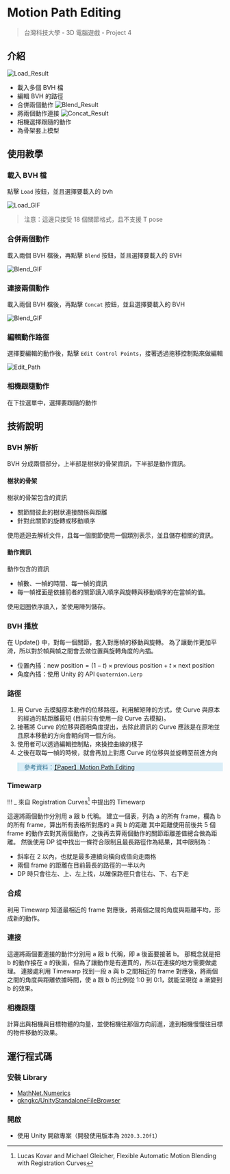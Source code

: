 # Motion Path Editing

> 台灣科技大學 - 3D 電腦遊戲 - Project 4

## 介紹

![Load_Result](document_data/Load_Result.gif)

* 載入多個 BVH 檔
* 編輯 BVH 的路徑
* 合併兩個動作
  ![Blend_Result](document_data/Blend_Result.gif)
* 將兩個動作連接
  ![Concat_Result](document_data/Concat_Result.gif)
* 相機選擇跟隨的動作
* 為骨架套上模型

## 使用教學

### 載入 BVH 檔

點擊 `Load` 按鈕，並且選擇要載入的 bvh

![Load_GIF](document_data/Load.gif)

> 注意：這邊只接受 18 個關節格式，且不支援 T pose

### 合併兩個動作

載入兩個 BVH 檔後，再點擊 `Blend` 按鈕，並且選擇要載入的 BVH

![Blend_GIF](document_data/Blend.gif)

### 連接兩個動作

載入兩個 BVH 檔後，再點擊 `Concat` 按鈕，並且選擇要載入的 BVH

![Blend_GIF](document_data/Concat.gif)

### 編輯動作路徑

選擇要編輯的動作後，點擊 `Edit Control Points`，接著透過拖移控制點來做編輯

![Edit_Path](document_data/Edit_Path.gif)

### 相機跟隨動作

在下拉選單中，選擇要跟隨的動作

## 技術說明

### BVH 解析

BVH 分成兩個部分，上半部是樹狀的骨架資訊，下半部是動作資訊。

#### 樹狀的骨架

樹狀的骨架包含的資訊

* 關節間彼此的樹狀連接關係與距離
* 針對此關節的旋轉或移動順序

使用遞迴去解析文件，且每一個關節使用一個類別表示，並且儲存相關的資訊。

#### 動作資訊

動作包含的資訊

* 幀數、一幀的時間、每一幀的資訊
* 每一幀裡面是依據前者的關節讀入順序與旋轉與移動順序的在當幀的值。

使用迴圈依序讀入，並使用陣列儲存。

### BVH 播放

在 Update() 中，對每一個關節，套入對應幀的移動與旋轉。
為了讓動作更加平滑，所以對於幀與幀之間會去做位置與旋轉角度的內插。

* 位置內插：$\text{new position} = (1 - t) \times \text{previous position} + t \times \text{next position}$
* 角度內插：使用 Unity 的 API `Quaternion.Lerp`

### 路徑

1. 用 Curve 去模擬原本動作的位移路徑，利用解矩陣的方式，使 Curve 與原本的經過的點距離最短 (目前只有使用一段 Curve 去模擬)。
2. 接著將 Curve 的位移與面相角度提出，去除此資訊的 Curve 應該是在原地並且原本移動的方向會朝向同一個方向。
3. 使用者可以透過編輯控制點，來操控曲線的樣子
4. 之後在取每一幀的時候，就會再加上對應 Curve 的位移與並旋轉至前進方向

<div class="info">

> 參考資料：[【Paper】Motion Path Editing](https://medium.com/maochinn/paper-motion-path-editing-c6779c24822b)

</div>

### Timewarp

!!! _ 來自 Registration Curves[^1] 中提出的 Timewarp

這邊將兩個動作分別用 a 跟 b 代稱。
建立一個表，列為 a 的所有 frame，欄為 b 的所有 frame，算出所有表格所對應的 a 與 b 的距離
其中距離使用前後共 5 個 frame 的動作去對其兩個動作，之後再去算兩個動作的關節距離差值總合做為距離。
然後使用 DP 從中找出一條符合限制且最長路徑作為結果，其中限制為：

* 斜率在 2 以內，也就是最多連續向橫向或值向走兩格
* 兩個 frame 的距離在目前最長的路徑的一半以內
* DP 時只會往左、上、左上找，以確保路徑只會往右、下、右下走

[^1]: Lucas Kovar and Michael Gleicher, Flexible Automatic Motion Blending with Registration Curves

### 合成

利用 Timewarp 知道最相近的 frame 對應後，將兩個之間的角度與距離平均，形成新的動作。

### 連接

這邊將兩個要連接的動作分別用 a 跟 b 代稱，即 a 後面要接著 b。
那概念就是把 b 的動作接在 a 的後面，但為了讓動作是有連貫的，所以在連接的地方需要做處理。
連接處利用 Timewarp 找到一段 a 與 b 之間相近的 frame 對應後，將兩個之間的角度與距離依據時間，使 a 跟 b 的比例從 1:0 到 0:1，就能呈現從 a 漸變到 b 的效果。

### 相機跟隨

計算出與相機與目標物體的向量，並使相機往那個方向前進，達到相機慢慢往目標的物件移動的效果。

## 運行程式碼

### 安裝 Library

* [MathNet.Numerics](numerics.mathdotnet.com)
* [gkngkc/UnityStandaloneFileBrowser](https://github.com/gkngkc/UnityStandaloneFileBrowser)

### 開啟

* 使用 Unity 開啟專案（開發使用版本為 `2020.3.20f1`）

<style>
.info blockquote
{
  color: #31708f;
  background-color: #d9edf7;
  border-color: #bce8f1;
}
.warning p
{
  color: #8a6d3b;
  background-color: #fcf8e3;
  border-color: #faebcc;
  padding: 15px;
  border: 1px solid transparent;
  border-radius: 4px;
}
</style>